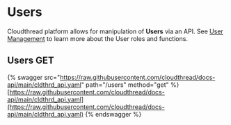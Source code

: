 # Users

Cloudthread platform allows for manipulation of **Users** via an API. See [User Management](http://127.0.0.1:5000/s/XCkDKj2xeiQhlyRGF6Wr/fundamentals/settings/account-and-team-management "mention") to learn more about the User roles and functions.

## Users GET

{% swagger src="https://raw.githubusercontent.com/cloudthread/docs-api/main/cldthrd_api.yaml" path="/users" method="get" %}
[https://raw.githubusercontent.com/cloudthread/docs-api/main/cldthrd_api.yaml](https://raw.githubusercontent.com/cloudthread/docs-api/main/cldthrd_api.yaml)
{% endswagger %}
